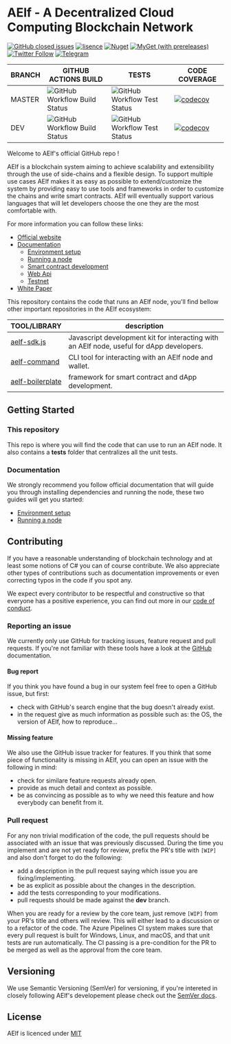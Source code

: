 # AElf - A Decentralized Cloud Computing Blockchain Network 

[![GitHub closed issues](https://img.shields.io/github/issues-closed/aelfproject/aelf.svg)](https://app.gitkraken.com/glo/board/XKsOZJarBgAPseno)
[![lisence](https://img.shields.io/github/license/AElfProject/AElf.svg)](https://github.com/AElfProject/AElf/blob/dev/LICENSE)
[![Nuget](https://img.shields.io/nuget/v/AElf.OS.svg)](https://www.nuget.org/packages?q=aelf)
[![MyGet (with prereleases)](https://img.shields.io/myget/aelf-project-dev/vpre/aelf.os.svg?label=myget)](https://www.myget.org/gallery/aelf-project-dev)
[![Twitter Follow](https://img.shields.io/twitter/follow/aelfblockchain.svg?label=%40aelfblockchain&style=social)](https://twitter.com/aelfblockchain)
[![Telegram](https://badgen.net/badge/telegram/join/blue?icon=telegram)](https://t.me/aelfdeveloper)

BRANCH | GITHUB ACTIONS BUILD                                                                                                     | TESTS                                                                                                                                                                                            | CODE COVERAGE                                                
------ |--------------------------------------------------------------------------------------------------------------------------|--------------------------------------------------------------------------------------------------------------------------------------------------------------------------------------------------| ------------------------------------------------------------ 
MASTER | ![GitHub Workflow Build Status](https://github.com/AElfProject/AElf/actions/workflows/build.yml/badge.svg?branch=master) | ![GitHub Workflow Test Status](https://img.shields.io/endpoint?url=https://raw.githubusercontent.com/eanzhao/AElf/feature/use-github-actions/master-test-results.json)                           | [![codecov](https://codecov.io/gh/AElfProject/AElf/branch/master/graph/badge.svg)](https://codecov.io/gh/AElfProject/AElf) 
DEV    | ![GitHub Workflow Build Status](https://github.com/AElfProject/AElf/actions/workflows/build.yml/badge.svg?branch=dev)    | ![GitHub Workflow Test Status](https://img.shields.io/endpoint?url=https://raw.githubusercontent.com/eanzhao/AElf/feature/use-github-actions/dev-test-results.json)                              | [![codecov](https://codecov.io/gh/AElfProject/AElf/branch/dev/graph/badge.svg)](https://codecov.io/gh/AElfProject/AElf) 


Welcome to AElf's official GitHub repo ! 

AElf is a blockchain system aiming to achieve scalability and extensibility through the use of side-chains and a flexible design. To support multiple use cases AElf makes it as easy as possible to extend/customize the system by providing easy to use tools and frameworks in order to customize the chains and write smart contracts. AElf will eventually support various languages that will let developers choose the one they are the most comfortable with.

For more information you can follow these links:
* [Official website](https://aelf.io)
* [Documentation](https://docs.aelf.io/en/latest/)
    * [Environment setup](https://docs.aelf.io/en/latest/getting_started/development-environment/index.html)
    * [Running a node](https://docs.aelf.io/en/latest/getting_started/development-environment/node.html)
    * [Smart contract development](https://docs.aelf.io/en/latest/getting_started/smart_contracts/index.html)
    * [Web Api](https://docs.aelf.io/en/latest/reference/web-api/web-api.html)
    * [Testnet](https://docs.aelf.io/en/latest/tutorials/testnet.html)
* [White Paper](https://aelf.com/gridcn/aelf_whitepaper_v1.7_en.pdf) 

This repository contains the code that runs an AElf node, you'll find bellow other important repositories in the AElf 
ecosystem:

TOOL/LIBRARY | description
-------------|-------------
[aelf-sdk.js](https://docs.aelf.io/en/latest/reference/chain-sdk/javascript/js-sdk.html) | Javascript development kit for interacting with an AElf node, useful for dApp developers. 
[aelf-command](https://docs.aelf.io/en/latest/reference/cli/methods.html) | CLI tool for interacting with an AElf node and wallet.
[aelf-boilerplate](https://aelf-boilerplate-docs.readthedocs.io/en/latest/) | framework for smart contract and dApp development.

## Getting Started

### This repository

This repo is where you will find the code that can use to run an AElf node. It also contains a **tests** folder that centralizes all the unit tests.

### Documentation

We strongly recommend you follow official documentation that will guide you through installing dependencies and running the node, 
these two guides will get you started:  
* [Environment setup](https://docs.aelf.io/en/latest/getting_started/development-environment/index.html)  
* [Running a node](https://docs.aelf.io/en/latest/getting_started/development-environment/node.html)  

## Contributing

If you have a reasonable understanding of blockchain technology and at least some notions of C# you can of course contribute. We also appreciate other types of contributions such as documentation improvements or even correcting typos in the code if you spot any.

We expect every contributor to be respectful and constructive so that everyone has a positive experience, you can find out more in our [code of conduct](https://github.com/AElfProject/AElf/blob/dev/CODE_OF_CONDUCT.md).

### Reporting an issue

We currently only use GitHub for tracking issues, feature request and pull requests. If you're not familiar with these tools have a look at the [GitHub](https://help.github.com/en) documentation.

#### Bug report

If you think you have found a bug in our system feel free to open a GitHub issue, but first:
- check with GitHub's search engine that the bug doesn't already exist.
- in the request give as much information as possible such as: the OS, the version of AElf, how to reproduce...

#### Missing feature

We also use the GitHub issue tracker for features. If you think that some piece of functionality is missing in AElf, you can open an issue with the following in mind:
- check for similare feature requests already open.
- provide as much detail and context as possible.
- be as convincing as possible as to why we need this feature and how everybody can benefit from it.

### Pull request

For any non trivial modification of the code, the pull requests should be associated with an issue that was previously discussed. During the time you implement and are not yet ready for review, prefix the PR's title with ```[WIP]``` and also don't forget to do the following:
- add a description in the pull request saying which issue you are fixing/implementing. 
- be as explicit as possible about the changes in the description.
- add the tests corresponding to your modifications.
- pull requests should be made against the **dev** branch.

When you are ready for a review by the core team, just remove ```[WIP]``` from your PR's title and others will review. This will either lead to a discussion or to a refactor of the code. The Azure Pipelines CI system makes sure that every pull request is built for Windows, Linux, and macOS, and that unit tests are run automatically. The CI passing is a pre-condition for the PR to be merged as well as the approval from the core team.

## Versioning

We use Semantic Versioning (SemVer) for versioning, if you're intereted in closely following AElf's developement please check out the [SemVer docs](https://semver.org/).

## License

AElf is licenced under [MIT](https://github.com/AElfProject/AElf/blob/dev/LICENSE)
